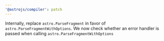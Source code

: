 ```yaml
---
'@astrojs/compiler': patch
---
```


Internally, replace `astro.ParseFragment` in favor of `astro.ParseFragmentWithOptions`. We now check whether an error handler is passed when calling `astro.ParseFragmentWithOptions`
